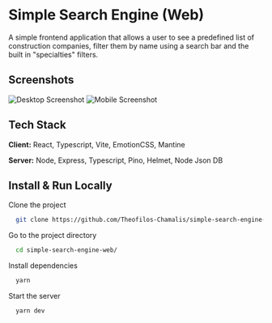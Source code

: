 
# Simple Search Engine (Web)

A simple frontend application that allows a user to see a predefined list of construction companies, filter them by name using a search bar and the built in "specialties" filters.


## Screenshots

![Desktop Screenshot](https://i.imgur.com/gqtOdd1m.png) 
![Mobile Screenshot](https://i.imgur.com/ZiFyA05m.png)
## Tech Stack

**Client:** React, Typescript, Vite, EmotionCSS, Mantine

**Server:** Node, Express, Typescript, Pino, Helmet, Node Json DB


## Install & Run Locally

Clone the project

```bash
  git clone https://github.com/Theofilos-Chamalis/simple-search-engine-web.git
```

Go to the project directory

```bash
  cd simple-search-engine-web/
```

Install dependencies

```bash
  yarn
```

Start the server

```bash
  yarn dev
```

